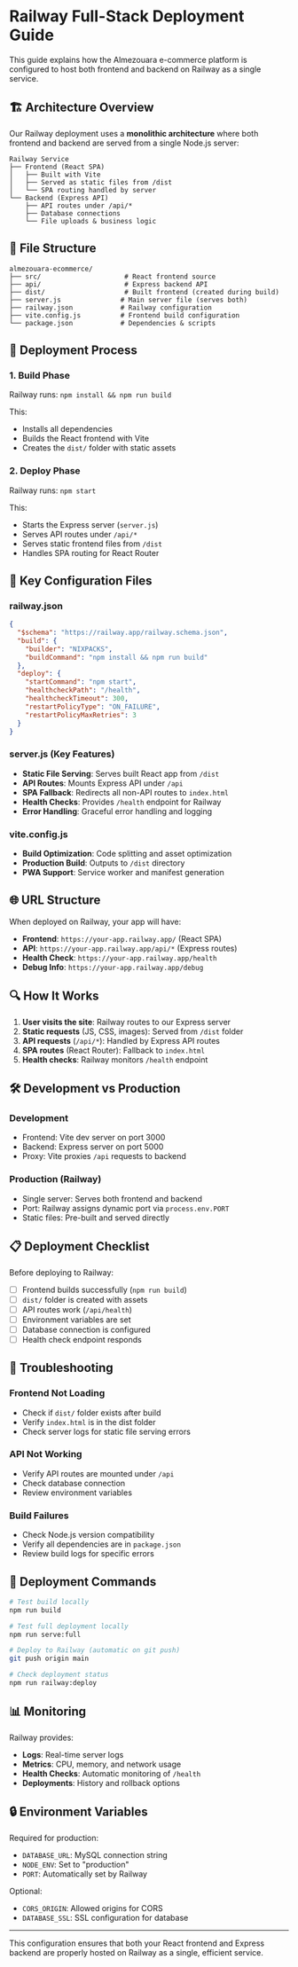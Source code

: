 # Railway Full-Stack Deployment Guide

This guide explains how the Almezouara e-commerce platform is configured to host both frontend and backend on Railway as a single service.

## 🏗️ Architecture Overview

Our Railway deployment uses a **monolithic architecture** where both frontend and backend are served from a single Node.js server:

```
Railway Service
├── Frontend (React SPA)
│   ├── Built with Vite
│   ├── Served as static files from /dist
│   └── SPA routing handled by server
└── Backend (Express API)
    ├── API routes under /api/*
    ├── Database connections
    └── File uploads & business logic
```

## 📁 File Structure

```
almezouara-ecommerce/
├── src/                     # React frontend source
├── api/                     # Express backend API
├── dist/                    # Built frontend (created during build)
├── server.js               # Main server file (serves both)
├── railway.json            # Railway configuration
├── vite.config.js          # Frontend build configuration
└── package.json            # Dependencies & scripts
```

## 🚀 Deployment Process

### 1. Build Phase
Railway runs: `npm install && npm run build`

This:
- Installs all dependencies
- Builds the React frontend with Vite
- Creates the `dist/` folder with static assets

### 2. Deploy Phase
Railway runs: `npm start`

This:
- Starts the Express server (`server.js`)
- Serves API routes under `/api/*`
- Serves static frontend files from `/dist`
- Handles SPA routing for React Router

## 🔧 Key Configuration Files

### railway.json
```json
{
  "$schema": "https://railway.app/railway.schema.json",
  "build": {
    "builder": "NIXPACKS",
    "buildCommand": "npm install && npm run build"
  },
  "deploy": {
    "startCommand": "npm start",
    "healthcheckPath": "/health",
    "healthcheckTimeout": 300,
    "restartPolicyType": "ON_FAILURE",
    "restartPolicyMaxRetries": 3
  }
}
```

### server.js (Key Features)
- **Static File Serving**: Serves built React app from `/dist`
- **API Routes**: Mounts Express API under `/api`
- **SPA Fallback**: Redirects all non-API routes to `index.html`
- **Health Checks**: Provides `/health` endpoint for Railway
- **Error Handling**: Graceful error handling and logging

### vite.config.js
- **Build Optimization**: Code splitting and asset optimization
- **Production Build**: Outputs to `/dist` directory
- **PWA Support**: Service worker and manifest generation

## 🌐 URL Structure

When deployed on Railway, your app will have:

- **Frontend**: `https://your-app.railway.app/` (React SPA)
- **API**: `https://your-app.railway.app/api/*` (Express routes)
- **Health Check**: `https://your-app.railway.app/health`
- **Debug Info**: `https://your-app.railway.app/debug`

## 🔍 How It Works

1. **User visits the site**: Railway routes to our Express server
2. **Static requests** (JS, CSS, images): Served from `/dist` folder
3. **API requests** (`/api/*`): Handled by Express API routes
4. **SPA routes** (React Router): Fallback to `index.html`
5. **Health checks**: Railway monitors `/health` endpoint

## 🛠️ Development vs Production

### Development
- Frontend: Vite dev server on port 3000
- Backend: Express server on port 5000
- Proxy: Vite proxies `/api` requests to backend

### Production (Railway)
- Single server: Serves both frontend and backend
- Port: Railway assigns dynamic port via `process.env.PORT`
- Static files: Pre-built and served directly

## 📋 Deployment Checklist

Before deploying to Railway:

- [ ] Frontend builds successfully (`npm run build`)
- [ ] `dist/` folder is created with assets
- [ ] API routes work (`/api/health`)
- [ ] Environment variables are set
- [ ] Database connection is configured
- [ ] Health check endpoint responds

## 🔧 Troubleshooting

### Frontend Not Loading
- Check if `dist/` folder exists after build
- Verify `index.html` is in the dist folder
- Check server logs for static file serving errors

### API Not Working
- Verify API routes are mounted under `/api`
- Check database connection
- Review environment variables

### Build Failures
- Check Node.js version compatibility
- Verify all dependencies are in `package.json`
- Review build logs for specific errors

## 🚀 Deployment Commands

```bash
# Test build locally
npm run build

# Test full deployment locally
npm run serve:full

# Deploy to Railway (automatic on git push)
git push origin main

# Check deployment status
npm run railway:deploy
```

## 📊 Monitoring

Railway provides:
- **Logs**: Real-time server logs
- **Metrics**: CPU, memory, and network usage
- **Health Checks**: Automatic monitoring of `/health`
- **Deployments**: History and rollback options

## 🔒 Environment Variables

Required for production:
- `DATABASE_URL`: MySQL connection string
- `NODE_ENV`: Set to "production"
- `PORT`: Automatically set by Railway

Optional:
- `CORS_ORIGIN`: Allowed origins for CORS
- `DATABASE_SSL`: SSL configuration for database

---

This configuration ensures that both your React frontend and Express backend are properly hosted on Railway as a single, efficient service.
